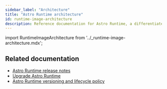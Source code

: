 ```yaml
---
sidebar_label: "Architecture"
title: "Astro Runtime architecture"
id: runtime-image-architecture
description: Reference documentation for Astro Runtime, a differentiated distribution of Apache Airflow.
---
```


import RuntimeImageArchitecture from '../_runtime-image-architecture.mdx';

<RuntimeImageArchitecture product="Software" />

## Related documentation

- [Astro Runtime release notes](https://docs.astronomer.io/astro/runtime-release-notes)
- [Upgrade Astro Runtime](manage-airflow-versions.md)
- [Astro Runtime versioning and lifecycle policy](runtime-version-lifecycle-policy)